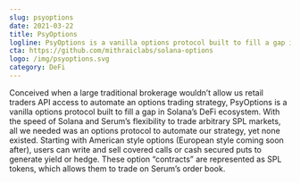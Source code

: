 ```yaml
---
slug: psyoptions
date: 2021-03-22
title: PsyOptions
logline: PsyOptions is a vanilla options protocol built to fill a gap in Solana’s DeFi ecosystem.
cta: https://github.com/mithraiclabs/solana-options
logo: /img/psyoptions.svg
category: DeFi
---
```


Conceived when a large traditional brokerage wouldn’t allow us retail traders API access to automate an options trading strategy, PsyOptions is a vanilla options protocol built to fill a gap in Solana’s DeFi ecosystem. With the speed of Solana and Serum’s flexibility to trade arbitrary SPL markets, all we needed was an options protocol to automate our strategy, yet none existed. Starting with American style options (European style coming soon after), users can write and sell covered calls or cash secured puts to generate yield or hedge. These option “contracts” are represented as SPL tokens, which allows them to trade on Serum’s order book.
